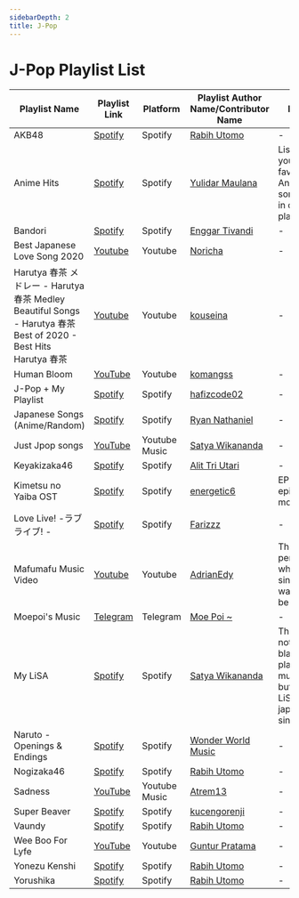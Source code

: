 ```yaml
---
sidebarDepth: 2
title: J-Pop
---
```


# J-Pop Playlist List

| Playlist Name | Playlist Link | Platform | Playlist Author Name/Contributor Name | Note | Subgenre |
| -------------- |-------------- | -------- | ------- | ------- | ----- |
| AKB48 | [Spotify](https://open.spotify.com/playlist/37i9dQZF1DZ06evNZWreOe?si=da9ed44df60c4551) | Spotify | [Rabih Utomo](https://github.com/robycigar) | - | - |
| Anime Hits | [Spotify](https://open.spotify.com/playlist/37i9dQZF1DX6XceWZP1znY) | Spotify | [Yulidar Maulana](https://github.com/yulidarmaulana) | Listen to your favourite Anime songs, all in one playlist | - |
| Bandori | [Spotify](https://open.spotify.com/playlist/67Nr4YrWJmaIq72B3zEHnh?si=RA01Wb6aQ4-bIqXqVuh6ig) | Spotify | [Enggar Tivandi](https://github.com/nekoding)| - | - |
| Best Japanese Love Song 2020 | [Youtube](https://www.youtube.com/watch?v=HDGKOvJ69JQ) | Youtube | [Noricha](https://www.youtube.com/channel/UCMVRgNrM8CbEnR3oZEgUbcw) | - | - |
| Harutya 春茶 メドレー - Harutya 春茶 Medley Beautiful Songs - Harutya 春茶 Best of 2020 - Best Hits Harutya 春茶 | [Youtube](https://www.youtube.com/watch?v=n7sU5QO0Cwo) | Youtube | [kouseina](https://github.com/kouseina) | - | - |
| Human Bloom | [YouTube](https://music.youtube.com/playlist?list=OLAK5uy_n_iIVg_L_1CE3LZxu8S80gsqtX5Mx1Hyw) | Youtube | [komangss](https://github.com/komangss) | - | - |
| J-Pop + My Playlist | [Spotify](https://open.spotify.com/playlist/0Iqws5QqjrQGDxPPzNpAbl?si=CYGBvIt3T2-tZs-QuG_emA) | Spotify | [hafizcode02](https://github.com/hafizcode02) | - | - |
| Japanese Songs (Anime/Random) | [Spotify](https://open.spotify.com/playlist/1uLFhjpsVPyu1mr7gQ25dN?si=vs7QzwpKSl6ViEZp7esFtQ) | Spotify | [Ryan Nathaniel](https://github.com/Reihen-afk) | - | - |
| Just Jpop songs | [YouTube](https://music.youtube.com/playlist?list=PLtysZogykz_0uaCDs1TOYCdzDv6ZxB-lE) | Youtube Music | [Satya Wikananda](https://github.com/satyawikananda) | - | - |
| Keyakizaka46 | [Spotify](https://open.spotify.com/playlist/37i9dQZF1DX8IHNDWD0MU7?si=ioEjSEaIQQSz1t-y4mtCyA) | Spotify | [Alit Tri Utari](https://github.com/alittriutari) | - | - |
| Kimetsu no Yaiba OST | [Spotify](https://open.spotify.com/playlist/4SZpIWqhUPhBquOPbp1M3K?si=LgYB55EsRbiIAYO7KGMhQQ) | Spotify | [energetic6](https://open.spotify.com/user/energetic6) | EP 19 epic moment | - | 
| Love Live! -ラブライブ! - | [Spotify](https://open.spotify.com/playlist/37i9dQZF1DX1uvQpDoMmUF) | Spotify | [Farizzz](https://github.com/xvbnm48) | - | - |
| Mafumafu Music Video | [Youtube](https://www.youtube.com/watch?v=YWZfXJrntUU&list=PLLkGVD9RIO_BI66nhaUxFS8V72gl1tbyM) | Youtube | [AdrianEdy](https://github.com/AdrianEdy) | The person who sings "I wanna be a girl" | - |
| Moepoi's Music | [Telegram](https://t.me/moepoi_music) | Telegram | [Moe Poi ~](https://github.com/moepoi) | - | - |
| My LiSA | [Spotify](https://open.spotify.com/playlist/2MFidvNYNRvhplbc08Edib?si=eAsm97y8QBWIyK-ImgJ3wQ) | Spotify | [Satya Wikananda](https://open.spotify.com/user/satyawikananda) | This is not Lisa blackpink playlist's music, but this is LiSA japanese singer | - |
| Naruto - Openings & Endings | [Spotify](https://open.spotify.com/playlist/6fC2rQZfULydn12nbMRom4?si=4HBuIBaaTqS96F5FVDMvJw) | Spotify | [Wonder World Music](https://open.spotify.com/user/8gnu9mwsg4uzrsfig5i2ricy1?si=YVtramdeQfKkoYWRMR4--g) | - | - |
| Nogizaka46 | [Spotify](https://open.spotify.com/playlist/37i9dQZF1DX6Nm7WbHa378?si=22246fe6a07f40f8) | Spotify | [Rabih Utomo](https://github.com/robycigar) | - | - | 
| Sadness | [YouTube](https://www.youtube.com/playlist?list=PLqj9w5v5mJ8G7mYF6Egfi7kNVEfE_8_sS) | Youtube Music | [Atrem13](https://github.com/atrem13) | - | - |
| Super Beaver | [Spotify](https://open.spotify.com/album/3nK30WwFOOEKV5RI028jSe?si=oAYeCdHdSKO7XeuY6UxJiw) | Spotify | [kucengorenji](https://github.com/kucengorenji) | - | - |
| Vaundy | [Spotify](https://open.spotify.com/playlist/37i9dQZF1DWXYQRh3xeYje?si=4d03de803e5545f3) | Spotify | [Rabih Utomo](https://github.com/robycigar) | - | - | 
| Wee Boo For Lyfe | [YouTube](https://music.youtube.com/playlist?list=PLzlwdP6LuaDOjBeErVG9kv6WiupiIUPHJ) | Youtube | [Guntur Pratama](https://github.com/gunturpratama) | - | - |
| Yonezu Kenshi | [Spotify](https://open.spotify.com/playlist/37i9dQZF1DWYoL6ZoD9KnI?si=3231123089f04e44) | Spotify | [Rabih Utomo](https://github.com/robycigar) | - | - |
| Yorushika | [Spotify](https://open.spotify.com/playlist/37i9dQZF1DWYLp3LpUUY2V?si=21c70bac8ba841c8) | Spotify | [Rabih Utomo](https://github.com/robycigar) | - | - |